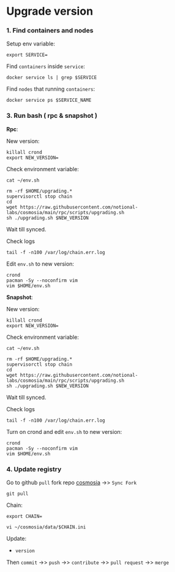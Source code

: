 # Upgrade version

### 1. Find containers and nodes
Setup env variable:
```
export SERVICE=
```

Find `containers` inside `service`:
```
docker service ls | grep $SERVICE
```

Find `nodes` that running `containers`:
```
docker service ps $SERVICE_NAME
```

### 3. Run bash ( rpc & snapshot )

**Rpc**:

New version:
```
killall crond
export NEW_VERSION=
```

Check environment variable:
```
cat ~/env.sh
```
```
rm -rf $HOME/upgrading.*
supervisorctl stop chain
cd
wget https://raw.githubusercontent.com/notional-labs/cosmosia/main/rpc/scripts/upgrading.sh
sh ./upgrading.sh $NEW_VERSION

```
Wait till synced.

Check logs
```
tail -f -n100 /var/log/chain.err.log
```

Edit `env.sh` to new version:
```
crond
pacman -Sy --noconfirm vim
vim $HOME/env.sh
```

**Snapshot**:

New version:
```
killall crond
export NEW_VERSION=
```
Check environment variable:
```
cat ~/env.sh
```

```
rm -rf $HOME/upgrading.*
supervisorctl stop chain
cd
wget https://raw.githubusercontent.com/notional-labs/cosmosia/main/rpc/scripts/upgrading.sh
sh ./upgrading.sh $NEW_VERSION

```
Wait till synced.

Check logs
```
tail -f -n100 /var/log/chain.err.log
```

Turn on crond and edit `env.sh` to new version:
```
crond
pacman -Sy --noconfirm vim
vim $HOME/env.sh
```
### 4. Update registry

Go to github `pull` fork repo [cosmosia](https://github.com/notional-labs/cosmosia) ->> `Sync Fork`

```
git pull
```
Chain:
```
export CHAIN=
```
```
vi ~/cosmosia/data/$CHAIN.ini
```

Update:
* `version`

Then `commit` ->> `push` ->> `contribute` ->> `pull request` ->> `merge`
